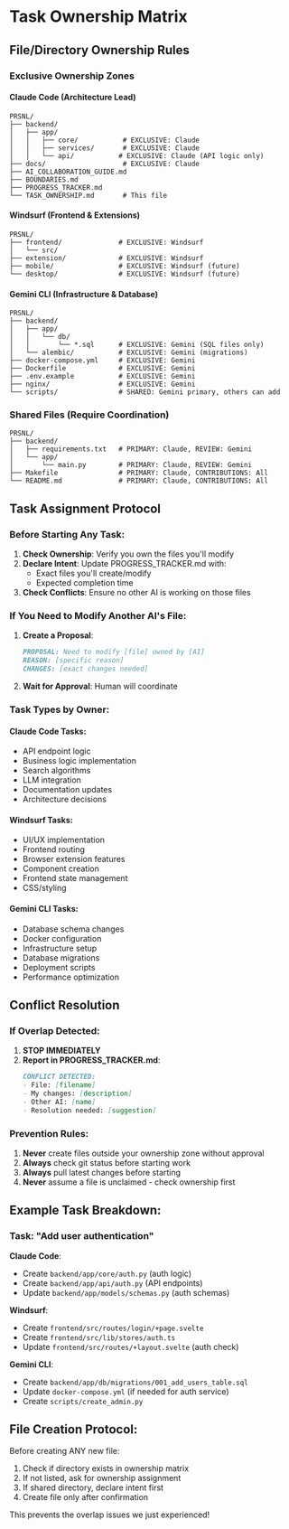 # Task Ownership Matrix

## File/Directory Ownership Rules

### Exclusive Ownership Zones

#### Claude Code (Architecture Lead)
```
PRSNL/
├── backend/
│   ├── app/
│   │   ├── core/           # EXCLUSIVE: Claude
│   │   ├── services/       # EXCLUSIVE: Claude
│   │   └── api/           # EXCLUSIVE: Claude (API logic only)
├── docs/                   # EXCLUSIVE: Claude
├── AI_COLLABORATION_GUIDE.md
├── BOUNDARIES.md
├── PROGRESS_TRACKER.md
└── TASK_OWNERSHIP.md       # This file
```

#### Windsurf (Frontend & Extensions)
```
PRSNL/
├── frontend/              # EXCLUSIVE: Windsurf
│   └── src/
├── extension/             # EXCLUSIVE: Windsurf
├── mobile/                # EXCLUSIVE: Windsurf (future)
└── desktop/               # EXCLUSIVE: Windsurf (future)
```

#### Gemini CLI (Infrastructure & Database)
```
PRSNL/
├── backend/
│   ├── app/
│   │   └── db/
│   │       └── *.sql      # EXCLUSIVE: Gemini (SQL files only)
│   └── alembic/           # EXCLUSIVE: Gemini (migrations)
├── docker-compose.yml     # EXCLUSIVE: Gemini
├── Dockerfile             # EXCLUSIVE: Gemini
├── .env.example           # EXCLUSIVE: Gemini
├── nginx/                 # EXCLUSIVE: Gemini
└── scripts/               # SHARED: Gemini primary, others can add
```

### Shared Files (Require Coordination)
```
PRSNL/
├── backend/
│   ├── requirements.txt   # PRIMARY: Claude, REVIEW: Gemini
│   └── app/
│       └── main.py        # PRIMARY: Claude, REVIEW: Gemini
├── Makefile               # PRIMARY: Claude, CONTRIBUTIONS: All
└── README.md              # PRIMARY: Claude, CONTRIBUTIONS: All
```

## Task Assignment Protocol

### Before Starting Any Task:

1. **Check Ownership**: Verify you own the files you'll modify
2. **Declare Intent**: Update PROGRESS_TRACKER.md with:
   - Exact files you'll create/modify
   - Expected completion time
3. **Check Conflicts**: Ensure no other AI is working on those files

### If You Need to Modify Another AI's File:

1. **Create a Proposal**: 
   ```markdown
   PROPOSAL: Need to modify [file] owned by [AI]
   REASON: [specific reason]
   CHANGES: [exact changes needed]
   ```

2. **Wait for Approval**: Human will coordinate

### Task Types by Owner:

#### Claude Code Tasks:
- API endpoint logic
- Business logic implementation  
- Search algorithms
- LLM integration
- Documentation updates
- Architecture decisions

#### Windsurf Tasks:
- UI/UX implementation
- Frontend routing
- Browser extension features
- Component creation
- Frontend state management
- CSS/styling

#### Gemini CLI Tasks:
- Database schema changes
- Docker configuration
- Infrastructure setup
- Database migrations
- Deployment scripts
- Performance optimization

## Conflict Resolution

### If Overlap Detected:
1. **STOP IMMEDIATELY**
2. **Report in PROGRESS_TRACKER.md**:
   ```markdown
   CONFLICT DETECTED:
   - File: [filename]
   - My changes: [description]
   - Other AI: [name]
   - Resolution needed: [suggestion]
   ```

### Prevention Rules:
1. **Never** create files outside your ownership zone without approval
2. **Always** check git status before starting work
3. **Always** pull latest changes before starting
4. **Never** assume a file is unclaimed - check ownership first

## Example Task Breakdown:

### Task: "Add user authentication"

**Claude Code**:
- Create `backend/app/core/auth.py` (auth logic)
- Create `backend/app/api/auth.py` (API endpoints)
- Update `backend/app/models/schemas.py` (auth schemas)

**Windsurf**:
- Create `frontend/src/routes/login/+page.svelte`
- Create `frontend/src/lib/stores/auth.ts`
- Update `frontend/src/routes/+layout.svelte` (auth check)

**Gemini CLI**:
- Create `backend/app/db/migrations/001_add_users_table.sql`
- Update `docker-compose.yml` (if needed for auth service)
- Create `scripts/create_admin.py`

## File Creation Protocol:

Before creating ANY new file:

1. Check if directory exists in ownership matrix
2. If not listed, ask for ownership assignment
3. If shared directory, declare intent first
4. Create file only after confirmation

This prevents the overlap issues we just experienced!